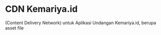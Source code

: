 # CDN Kemariya.id

(Content Delivery Network) untuk Aplikasi Undangan Kemariya.id, berupa asset file
